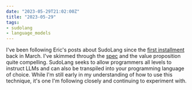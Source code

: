 ```yaml
---
date: "2023-05-29T21:02:00Z"
title: "2023-05-29"
tags:
- sudolang
- language_models
---
```


I've been following Eric's posts about SudoLang since the [first installment](https://medium.com/javascript-scene/sudolang-a-powerful-pseudocode-programming-language-for-llms-d64d42aa719b) back in March.
I've skimmed through the [spec](https://github.com/paralleldrive/sudolang-llm-support/blob/main/sudolang.sudo.md) and the value proposition quite compelling.
SudoLang seeks to allow programmers all levels to instruct LLMs and can also be transpiled into your programming language of choice.
While I'm still early in my understanding of how to use this technique, it's one I'm following closely and continuing to experiment with.
